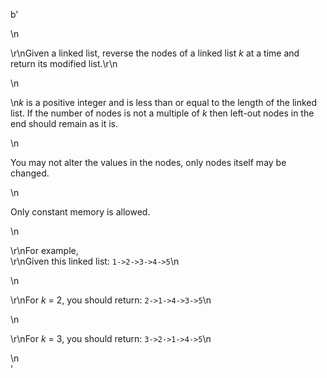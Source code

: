 b'<div class="question-description">\n<p><p>\r\nGiven a linked list, reverse the nodes of a linked list <i>k</i> at a time and return its modified list.\r\n</p>\n<p>\n<i>k</i> is a positive integer and is less than or equal to the length of the linked list. If the number of nodes is not a multiple of <i>k</i> then left-out nodes in the end should remain as it is.</p>\n<p>You may not alter the values in the nodes, only nodes itself may be changed.</p>\n<p>Only constant memory is allowed.</p>\n<p>\r\nFor example,<br/>\r\nGiven this linked list: <code>1-&gt;2-&gt;3-&gt;4-&gt;5</code>\n</p>\n<p>\r\nFor <i>k</i> = 2, you should return: <code>2-&gt;1-&gt;4-&gt;3-&gt;5</code>\n</p>\n<p>\r\nFor <i>k</i> = 3, you should return: <code>3-&gt;2-&gt;1-&gt;4-&gt;5</code>\n</p></p>\n</div>'